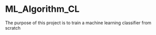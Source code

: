 # ML_Algorithm_CL
The purpose of this project is to train a machine learning classifier from scratch
